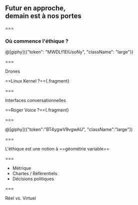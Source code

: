 <!--{section^1:data-breadcrumb="Futur en approche"}-->

<!--{.interleaf data-background-image="/img/unsplash/703862.jpg"}-->
<!-- Photo by Maxime Lebrun on Unsplash -->

## Futur en approche,<br>demain est à nos portes

===

### Où commence l'éthique ?

@[giphy]({"token": "MWDLf1EIUsoNy", "className": "large"})

===
<!--{.xx-large}-->

Drones

==Linux Kernel ?=={.fragment}

===
<!--{.xx-large}-->

Interfaces conversationnelles

==Roger Voice ?=={.fragment}

===

@[giphy]({"token":"BT4ygwV9vgwAU", "className":"large"})

===

L'éthique est une notion à ==géométrie variable==
<!--{p:.punchline}-->

===

- Métrique
- Chartes / Référentiels
- Décisions politiques

===

Réel _vs._ Virtuel
<!--{p:.punchline}-->
